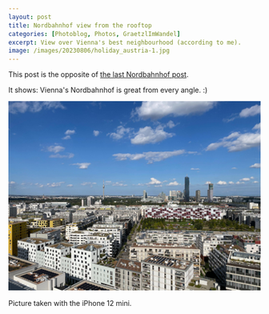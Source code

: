 ```yaml
---
layout: post
title: Nordbahnhof view from the rooftop
categories: [Photoblog, Photos, GraetzlImWandel]
excerpt: View over Vienna's best neighbourhood (according to me).
image: /images/20230806/holiday_austria-1.jpg
---
```


This post is the opposite of [the last Nordbahnhof post](../nordbahnhof_details).

It shows: Vienna's Nordbahnhof is great from every angle. :)

![Nordbahnhof Wien, Rudolf Bednar Park, Donaucity, DC Tower, Donauturm](../images/20230916/wien_nordbahnhof_taborama_rooftop_rudolfbednarpark.jpg)


Picture taken with the iPhone 12 mini.
